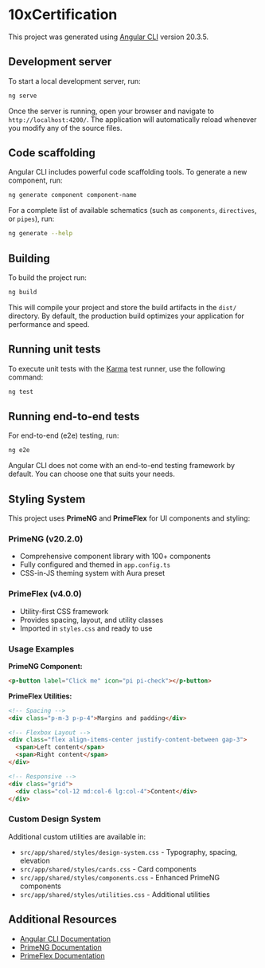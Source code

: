 # 10xCertification

This project was generated using [Angular CLI](https://github.com/angular/angular-cli) version 20.3.5.

## Development server

To start a local development server, run:

```bash
ng serve
```

Once the server is running, open your browser and navigate to `http://localhost:4200/`. The application will automatically reload whenever you modify any of the source files.

## Code scaffolding

Angular CLI includes powerful code scaffolding tools. To generate a new component, run:

```bash
ng generate component component-name
```

For a complete list of available schematics (such as `components`, `directives`, or `pipes`), run:

```bash
ng generate --help
```

## Building

To build the project run:

```bash
ng build
```

This will compile your project and store the build artifacts in the `dist/` directory. By default, the production build optimizes your application for performance and speed.

## Running unit tests

To execute unit tests with the [Karma](https://karma-runner.github.io) test runner, use the following command:

```bash
ng test
```

## Running end-to-end tests

For end-to-end (e2e) testing, run:

```bash
ng e2e
```

Angular CLI does not come with an end-to-end testing framework by default. You can choose one that suits your needs.

## Styling System

This project uses **PrimeNG** and **PrimeFlex** for UI components and styling:

### PrimeNG (v20.2.0)
- Comprehensive component library with 100+ components
- Fully configured and themed in `app.config.ts`
- CSS-in-JS theming system with Aura preset

### PrimeFlex (v4.0.0)
- Utility-first CSS framework
- Provides spacing, layout, and utility classes
- Imported in `styles.css` and ready to use

### Usage Examples

**PrimeNG Component:**
```html
<p-button label="Click me" icon="pi pi-check"></p-button>
```

**PrimeFlex Utilities:**
```html
<!-- Spacing -->
<div class="p-m-3 p-p-4">Margins and padding</div>

<!-- Flexbox Layout -->
<div class="flex align-items-center justify-content-between gap-3">
  <span>Left content</span>
  <span>Right content</span>
</div>

<!-- Responsive -->
<div class="grid">
  <div class="col-12 md:col-6 lg:col-4">Content</div>
</div>
```

### Custom Design System

Additional custom utilities are available in:
- `src/app/shared/styles/design-system.css` - Typography, spacing, elevation
- `src/app/shared/styles/cards.css` - Card components
- `src/app/shared/styles/components.css` - Enhanced PrimeNG components
- `src/app/shared/styles/utilities.css` - Additional utilities

## Additional Resources

- [Angular CLI Documentation](https://angular.dev/tools/cli)
- [PrimeNG Documentation](https://primeng.org/)
- [PrimeFlex Documentation](https://primeflex.org/)
